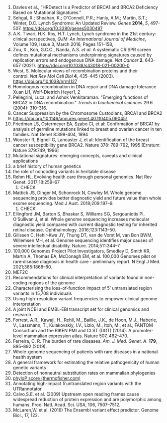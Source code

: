 1. Davies et al., “HRDetect Is a Predictor of BRCA1 and BRCA2 Deficiency Based on Mutational Signatures.”
2. Sehgal, R.; Sheahan, K.; O'Connell, P.R.; Hanly, A.M.; Martin, S.T.; Winter, D.C. Lynch Syndrome: An Updated Review. _Genes_ **2014**, _5_, 497-507. https://doi.org/10.3390/genes5030497
3. A.K. Tiwari, H.K. Roy, H.T. Lynch, Lynch syndrome in the 21st century: clinical perspectives, _QJM: An International Journal of Medicine_, Volume 109, Issue 3, March 2016, Pages 151–158,
4. Zou, X., Koh, G.C.C., Nanda, A.S. _et al._ A systematic CRISPR screen defines mutational mechanisms underpinning signatures caused by replication errors and endogenous DNA damage. _Nat Cancer_ **2**, 643–657 (2021). https://doi.org/10.1038/s43018-021-00200-0
5. West, S. Molecular views of recombination proteins and their control. _Nat Rev Mol Cell Biol_ **4**, 435–445 (2003). https://doi.org/10.1038/nrm1127
6. Homologous recombination in DNA repair and DNA damage tolerance Xuan Li1, Wolf-Dietrich Heyer1, 2
7. Pellegrini, Luca, and Ashok Venkitaraman. "Emerging functions of BRCA2 in DNA recombination." _Trends in biochemical sciences_ 29.6 (2004): 310-316.
8. Cancer Suppression by the Chromosome Custodians, BRCA1 and BRCA2
9. https://doi.org/10.1146/annurev.genet.40.110405.090451
10. Friedman LS, Ostermeyer EA, Szabo CI, et al: Confirmation of BRCA1 by analysis of germline mutations linked to breast and ovarian cancer in ten families. Nat Genet 8:399-404, 1994
11. Wooster R, Bignell G, Lancaster J, et al: Identification of the breast cancer susceptibility gene BRCA2. Nature 378: 789-792, 1995 [Erratum: Nature 379:749, 1996]
12. Mutational signatures: emerging concepts, caveats and clinical applications
13. a brief history of human genetics
14. the role of noncoding variants in heritable disease
15. Rehm HL. Evolving health care through personal genomics. Nat Rev Genet. 2017;18:259–67 
	1. CHECK
16. Mattick JS, Dinger M, Schonrock N, Cowley M. Whole genome sequencing provides better diagnostic yield and future value than whole exome sequencing. Med J Aust. 2018;209:197–9.
	1. CHECK
17. Ellingford JM, Barton S, Bhaskar S, Williams SG, Sergouniotis PI, O’Sullivan J, et al. Whole genome sequencing increases molecular diagnostic yield compared with current diagnostic testing for inherited retinal disease. Ophthalmology. 2016;123:1143–50.
18. Gilissen C, Hehir‑Kwa JY, Thung DT, van de Vorst M, van Bon BWM, Willemsen MH, et al. Genome sequencing identifies major causes of severe intellectual disability. Nature. 2014;511:344–7
19. 100,000 Genomes Project Pilot Investigators, Smedley D, Smith KR, Martin A, Thomas EA, McDonagh EM, et al. 100,000 Genomes pilot on rare‑disease diagnosis in health care ‑ preliminary report. N Engl J Med. 2021;385:1868–80.
20. MEF2C
21. Recommendations for clinical interpretation of variants found in non-coding regions of the genome
22. Characterising the loss-of-function impact of 5’ untranslated region variants in 15,708 individuals
23.   Using high-resolution variant frequencies to empower clinical genome interpretation
24. A joint NCBI and EMBL-EBI transcript set for clinical genomics and research
25. Forrest, A.R., Kawaji, H., Rehli, M., Baillie, J.K., de Hoon, M.J., Haberle, V., Lassmann, T., Kulakovskiy, I.V., Lizio, M., Itoh, M., et al.; FANTOM Consortium and the RIKEN PMI and CLST (DGT) (2014). A promoter-level mammalian expression atlas. Nature 507, 462–470.
26. Ferreira, C. R. The burden of rare diseases. _Am. J. Med. Genet. A_. **179**, 885–892 (2019).
27. Whole-genome sequencing of patients with rare diseases in a national health system
28. A general framework for estimating the relative pathogenicity of human genetic variants
29. Detection of nonneutral substitution rates on mammalian phylogenies
30. [phyloP score (thermofisher.com)](https://ionreporter.thermofisher.com/ionreporter/help/GUID-03D1F68A-E646-4B49-AD59-AF2F51874BD2.html#:~:text=phyloP%20scores%20measure%20evolutionary%20conservation,are%20predicted%20to%20be%20conserved.)
31. Annotating high-impact 5′untranslated region variants with the UTRannotator
32. Calvo,S.E. et al. (2009) Upstream open reading frames cause widespread reduction of protein expression and are polymorphic among humans. Proc. Natl. Acad. Sci. USA, 106, 7507–7512.
33. McLaren,W. et al. (2016) The Ensembl variant effect predictor. Genome Biol., 17, 122.